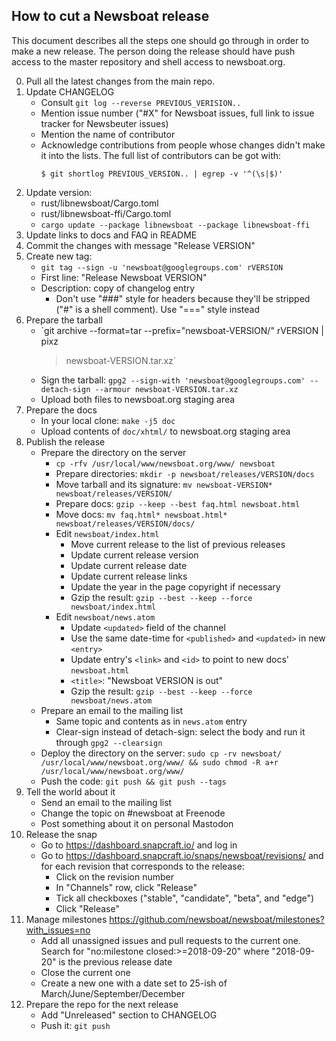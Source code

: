 How to cut a Newsboat release
-----------------------------

This document describes all the steps one should go through in order to make
a new release. The person doing the release should have push access to the
master repository and shell access to newsboat.org.

0. Pull all the latest changes from the main repo.
1. Update CHANGELOG
    * Consult `git log --reverse PREVIOUS_VERISION..`
    * Mention issue number ("#X" for Newsboat issues, full link to issue tracker
        for Newsbeuter issues)
    * Mention the name of contributor
    * Acknowledge contributions from people whose changes didn't make it into
        the lists. The full list of contributors can be got with:
        ```
        $ git shortlog PREVIOUS_VERSION.. | egrep -v '^(\s|$)'
        ```
2. Update version:
    * rust/libnewsboat/Cargo.toml
    * rust/libnewsboat-ffi/Cargo.toml
    * `cargo update --package libnewsboat --package libnewsboat-ffi`
3. Update links to docs and FAQ in README
4. Commit the changes with message "Release VERSION"
5. Create new tag:
    * `git tag --sign -u 'newsboat@googlegroups.com' rVERSION`
    * First line: "Release Newsboat VERSION"
    * Description: copy of changelog entry
        * Don't use "###" style for headers because they'll be stripped ("#" is
            a shell comment). Use "===" style instead
6. Prepare the tarball
    * `git archive --format=tar --prefix="newsboat-VERSION/" rVERSION | pixz
        > newsboat-VERSION.tar.xz`
    * Sign the tarball:
        `gpg2 --sign-with 'newsboat@googlegroups.com' --detach-sign --armour newsboat-VERSION.tar.xz`
    * Upload both files to newsboat.org staging area
7. Prepare the docs
    * In your local clone: `make -j5 doc`
    * Upload contents of `doc/xhtml/` to newsboat.org staging area
8. Publish the release
    * Prepare the directory on the server
        * `cp -rfv /usr/local/www/newsboat.org/www/ newsboat`
        * Prepare directories: `mkdir -p newsboat/releases/VERSION/docs`
        * Move tarball and its signature:
            `mv newsboat-VERSION* newsboat/releases/VERSION/`
        * Prepare docs:
            `gzip --keep --best faq.html newsboat.html`
        * Move docs:
            `mv faq.html* newsboat.html* newsboat/releases/VERSION/docs/`
        * Edit `newsboat/index.html`
            * Move current release to the list of previous releases
            * Update current release version
            * Update current release date
            * Update current release links
            * Update the year in the page copyright if necessary
            * Gzip the result: `gzip --best --keep --force newsboat/index.html`
        * Edit `newsboat/news.atom`
            * Update `<updated>` field of the channel
            * Use the same date-time for `<published>` and `<updated>` in new
                `<entry>`
            * Update entry's `<link>` and `<id>` to point to new docs'
                `newsboat.html`
            * `<title>`: "Newsboat VERSION is out"
            * Gzip the result: `gzip --best --keep --force newsboat/news.atom`
    * Prepare an email to the mailing list
        * Same topic and contents as in `news.atom` entry
        * Clear-sign instead of detach-sign: select the body and run it through
            `gpg2 --clearsign`
    * Deploy the directory on the server:
        `sudo cp -rv newsboat/ /usr/local/www/newsboat.org/www/ && sudo chmod -R a+r /usr/local/www/newsboat.org/www/`
    * Push the code: `git push && git push --tags`
9. Tell the world about it
    * Send an email to the mailing list
    * Change the topic on #newsboat at Freenode
    * Post something about it on personal Mastodon
10. Release the snap
    * Go to https://dashboard.snapcraft.io/ and log in
    * Go to https://dashboard.snapcraft.io/snaps/newsboat/revisions/ and for
        each revision that corresponds to the release:
        * Click on the revision number
        * In "Channels" row, click "Release"
        * Tick all checkboxes ("stable", "candidate", "beta", and "edge")
        * Click "Release"
11. Manage milestones https://github.com/newsboat/newsboat/milestones?with_issues=no
    * Add all unassigned issues and pull requests to the current one. Search for
        "no:milestone closed:>=2018-09-20" where "2018-09-20" is the previous
        release date
    * Close the current one
    * Create a new one with a date set to 25-ish of March/June/September/December
12. Prepare the repo for the next release
    * Add "Unreleased" section to CHANGELOG
    * Push it: `git push`

